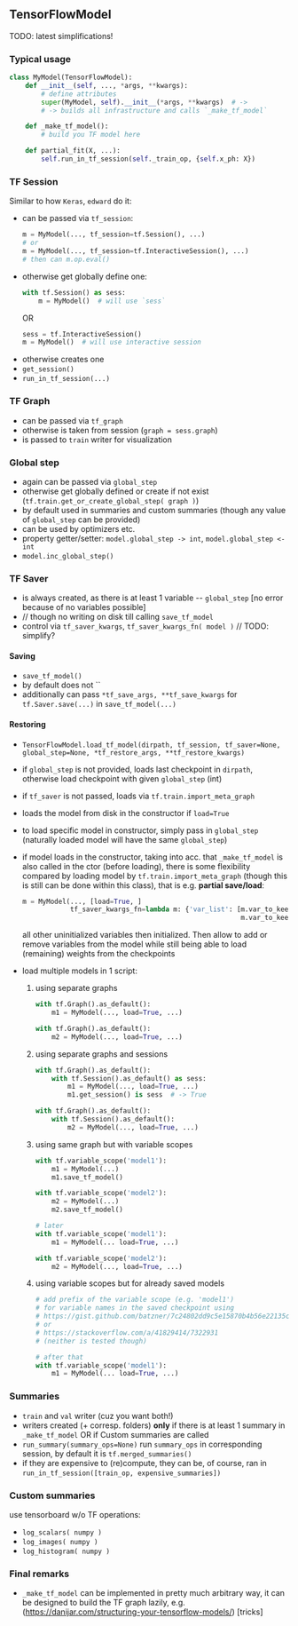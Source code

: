 ## TensorFlowModel

TODO: latest simplifications!

### Typical usage
```python
class MyModel(TensorFlowModel):
    def __init__(self, ..., *args, **kwargs):
        # define attributes
        super(MyModel, self).__init__(*args, **kwargs)  # ->
        # -> builds all infrastructure and calls `_make_tf_model`

    def _make_tf_model():
        # build you TF model here

    def partial_fit(X, ...):
        self.run_in_tf_session(self._train_op, {self.x_ph: X})
```

### TF Session
Similar to how `Keras`, `edward` do it:
* can be passed via `tf_session`:
    ```python
    m = MyModel(..., tf_session=tf.Session(), ...)
    # or
    m = MyModel(..., tf_session=tf.InteractiveSession(), ...)
    # then can m.op.eval()
    ```
* otherwise get globally define one:
    ```python
    with tf.Session() as sess:
        m = MyModel()  # will use `sess`
    ```
    OR
    ```python
    sess = tf.InteractiveSession()
    m = MyModel()  # will use interactive session
    ```
* otherwise creates one
* `get_session()`
* `run_in_tf_session(...)`

### TF Graph
* can be passed via `tf_graph`
* otherwise is taken from session (`graph = sess.graph`)
* is passed to `train` writer for visualization

### Global step
* again can be passed via `global_step`
* otherwise get globally defined or create if not exist (`tf.train.get_or_create_global_step( graph )`)
* by default used in summaries and custom summaries (though any value of `global_step` can be provided)
* can be used by optimizers etc.
* property getter/setter: `model.global_step -> int`, `model.global_step <- int`
* `model.inc_global_step()`

### TF Saver
* is always created, as there is at least 1 variable -- `global_step` [no error because of no variables possible]
* // though no writing on disk till calling `save_tf_model`
* control via `tf_saver_kwargs`, `tf_saver_kwargs_fn( model )` // TODO: simplify?

#### Saving
* `save_tf_model()`
* by default does not ``
* additionally can pass `*tf_save_args, **tf_save_kwargs` for `tf.Saver.save(...)` in `save_tf_model(...)`

#### Restoring
* `TensorFlowModel.load_tf_model(dirpath, tf_session, tf_saver=None, global_step=None, *tf_restore_args, **tf_restore_kwargs)`
* if `global_step` is not provided, loads last checkpoint in `dirpath`, otherwise load checkpoint with given `global_step` (int)
* if `tf_saver` is not passed, loads via `tf.train.import_meta_graph`

* loads the model from disk in the constructor if `load=True`
* to load specific model in constructor, simply pass in `global_step` (naturally loaded model will have the same `global_step`)
* if model loads in the constructor, taking into acc. that `_make_tf_model` is also called in the ctor (before loading), there is some flexibility compared by loading model by `tf.train.import_meta_graph` (though this is still can be done within this class), that is e.g. **partial save/load**:
    ```python
    m = MyModel(..., [load=True, ]
                tf_saver_kwargs_fn=lambda m: {'var_list': [m.var_to_keep1,
                                                           m.var_to_keep2]})
    ```
    all other uninitialized variables then initialized. Then allow to add or remove variables from the model while still being able to load (remaining) weights from the checkpoints
* load multiple models in 1 script:
    1. using separate graphs
        ```python
        with tf.Graph().as_default():
            m1 = MyModel(..., load=True, ...)

        with tf.Graph().as_default():
            m2 = MyModel(..., load=True, ...)
        ```

    2. using separate graphs and sessions
        ```python
        with tf.Graph().as_default():
            with tf.Session().as_default() as sess:
                m1 = MyModel(..., load=True, ...)
                m1.get_session() is sess  # -> True

        with tf.Graph().as_default():
            with tf.Session().as_default():
                m2 = MyModel(..., load=True, ...)
        ```

    3. using same graph but with variable scopes
        ```python
        with tf.variable_scope('model1'):
            m1 = MyModel(...)
            m1.save_tf_model()

        with tf.variable_scope('model2'):
            m2 = MyModel(...)
            m2.save_tf_model()

        # later
        with tf.variable_scope('model1'):
            m1 = MyModel(... load=True, ...)

        with tf.variable_scope('model2'):
            m2 = MyModel(..., load=True, ...)
        ```

    4. using variable scopes but for already saved models
        ```python
        # add prefix of the variable scope (e.g. 'model1')
        # for variable names in the saved checkpoint using
        # https://gist.github.com/batzner/7c24802dd9c5e15870b4b56e22135c96
        # or
        # https://stackoverflow.com/a/41829414/7322931
        # (neither is tested though)

        # after that
        with tf.variable_scope('model1'):
            m1 = MyModel(... load=True, ...)

### Summaries
* `train` and `val` writer (cuz you want both!)
* writers created (+ corresp. folders) **only** if there is at least 1 summary in `_make_tf_model`
  OR if Custom summaries are called
* `run_summary(summary_ops=None)` run `summary_ops` in corresponding session, by default it is `tf.merged_summaries()`
* if they are expensive to (re)compute, they can be, of course, ran in `run_in_tf_session([train_op, expensive_summaries])`

### Custom summaries
use tensorboard w/o TF operations:
* `log_scalars( numpy )`
* `log_images( numpy )`
* `log_histogram( numpy )`

### Final remarks
* `_make_tf_model` can be implemented in pretty much arbitrary way, it can be designed to build the TF graph lazily, e.g. (https://danijar.com/structuring-your-tensorflow-models/) [tricks]

